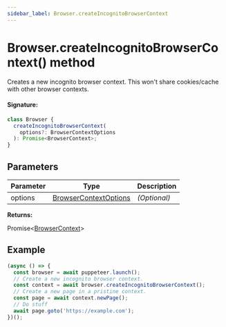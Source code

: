 ```yaml
---
sidebar_label: Browser.createIncognitoBrowserContext
---
```


# Browser.createIncognitoBrowserContext() method

Creates a new incognito browser context. This won't share cookies/cache with other browser contexts.

#### Signature:

```typescript
class Browser {
  createIncognitoBrowserContext(
    options?: BrowserContextOptions
  ): Promise<BrowserContext>;
}
```

## Parameters

| Parameter | Type                                                          | Description       |
| --------- | ------------------------------------------------------------- | ----------------- |
| options   | [BrowserContextOptions](./puppeteer.browsercontextoptions.md) | <i>(Optional)</i> |

**Returns:**

Promise&lt;[BrowserContext](./puppeteer.browsercontext.md)&gt;

## Example

```ts
(async () => {
  const browser = await puppeteer.launch();
  // Create a new incognito browser context.
  const context = await browser.createIncognitoBrowserContext();
  // Create a new page in a pristine context.
  const page = await context.newPage();
  // Do stuff
  await page.goto('https://example.com');
})();
```
